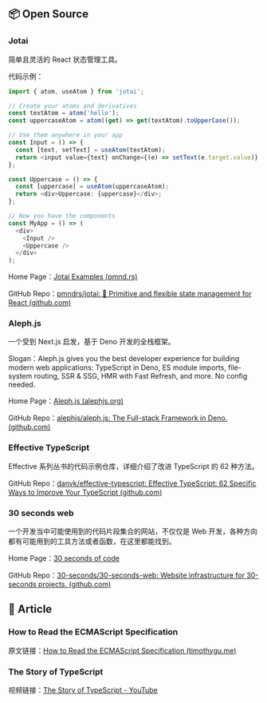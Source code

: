 ## 📦 Open Source

### **Jotai**

简单且灵活的 React 状态管理工具。

代码示例：

```ts
import { atom, useAtom } from 'jotai';

// Create your atoms and derivatives
const textAtom = atom('hello');
const uppercaseAtom = atom((get) => get(textAtom).toUpperCase());

// Use them anywhere in your app
const Input = () => {
  const [text, setText] = useAtom(textAtom);
  return <input value={text} onChange={(e) => setText(e.target.value)} />;
};

const Uppercase = () => {
  const [uppercase] = useAtom(uppercaseAtom);
  return <div>Uppercase: {uppercase}</div>;
};

// Now you have the components
const MyApp = () => (
  <div>
    <Input />
    <Uppercase />
  </div>
);
```

Home Page：[Jotai Examples (pmnd.rs)](https://jotai-demo.pmnd.rs/)

GitHub Repo：[pmndrs/jotai: 👻 Primitive and flexible state management for React (github.com)](https://github.com/pmndrs/jotai)

### **Aleph.js**

一个受到 Next.js 启发，基于 Deno 开发的全栈框架。

Slogan：Aleph.js gives you the best developer experience for building modern web applications:
TypeScript in Deno, ES module imports, file-system routing, SSR & SSG,
HMR with Fast Refresh, and more. No config needed.

Home Page：[Aleph.js (alephjs.org)](https://alephjs.org/)

GitHub Repo：[alephjs/aleph.js: The Full-stack Framework in Deno. (github.com)](https://github.com/alephjs/aleph.js)

### **Effective TypeScript**

Effective 系列丛书的代码示例仓库，详细介绍了改进 TypeScript 的 62 种方法。

GitHub Repo：[danvk/effective-typescript: Effective TypeScript: 62 Specific Ways to Improve Your TypeScript (github.com)](https://github.com/danvk/effective-typescript)

### **30 seconds web**

一个开发当中可能使用到的代码片段集合的网站，不仅仅是 Web 开发，各种方向都有可能用到的工具方法或者函数，在这里都能找到。

Home Page：[30 seconds of code](https://www.30secondsofcode.org/)

GitHub Repo：[30-seconds/30-seconds-web: Website infrastructure for 30-seconds projects. (github.com)](https://github.com/30-seconds/30-seconds-web)

## 📑 Article

### **How to Read the ECMAScript Specification**

原文链接：[How to Read the ECMAScript Specification (timothygu.me)](https://timothygu.me/es-howto/)

### **The Story of TypeScript**

视频链接：[The Story of TypeScript - YouTube](https://www.youtube.com/watch?v=EUlM3wx546o)
